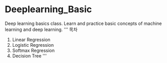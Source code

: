 # Deeplearning_Basic
Deep learning basics class. Learn and practice basic concepts of machine learning and deep learning.
'''
목차
1. Linear Regression
2. Logistic Regression
3. Softmax Regression
4. Decision Tree
'''
